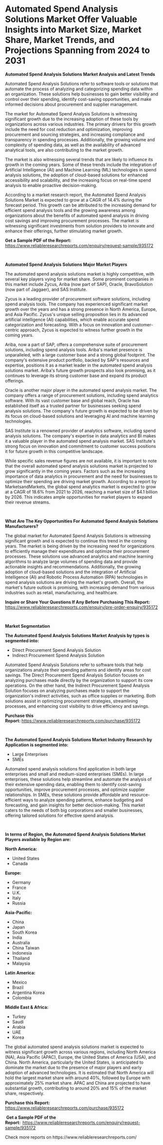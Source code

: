 <p><h1>Automated Spend Analysis Solutions Market Offer Valuable Insights into Market Size, Market Share, Market Trends, and Projections Spanning from 2024 to 2031</h1></p><p><strong>Automated Spend Analysis Solutions Market Analysis and Latest Trends</strong></p>
<p><p>Automated Spend Analysis Solutions refer to software tools or solutions that automate the process of analyzing and categorizing spending data within an organization. These solutions help businesses to gain better visibility and control over their spending, identify cost-saving opportunities, and make informed decisions about procurement and supplier management.</p><p>The market for Automated Spend Analysis Solutions is witnessing significant growth due to the increasing adoption of these tools by organizations across various industries. The primary drivers for this growth include the need for cost reduction and optimization, improving procurement and sourcing strategies, and increasing compliance and transparency in spending processes. Additionally, the growing volume and complexity of spending data, as well as the availability of advanced analytical tools, are also contributing to the market growth.</p><p>The market is also witnessing several trends that are likely to influence its growth in the coming years. Some of these trends include the integration of Artificial Intelligence (AI) and Machine Learning (ML) technologies in spend analysis solutions, the adoption of cloud-based solutions for enhanced accessibility and scalability, and the increasing focus on real-time spend analysis to enable proactive decision-making.</p><p>According to a market research report, the Automated Spend Analysis Solutions Market is expected to grow at a CAGR of 14.4% during the forecast period. This growth can be attributed to the increasing demand for efficient spend analysis tools and the growing awareness among organizations about the benefits of automated spend analysis in driving cost savings and improving procurement processes. The market is witnessing significant investments from solution providers to innovate and enhance their offerings, further stimulating market growth.</p></p>
<p><strong>Get a Sample PDF of the Report:&nbsp;</strong> <a href="https://www.reliableresearchreports.com/enquiry/request-sample/935172">https://www.reliableresearchreports.com/enquiry/request-sample/935172</a></p>
<p>&nbsp;</p>
<p><strong>Automated Spend Analysis Solutions Major Market Players</strong></p>
<p><p>The automated spend analysis solutions market is highly competitive, with several key players vying for market share. Some prominent companies in this market include Zycus, Ariba (now part of SAP), Oracle, BravoSolution (now part of Jaggaer), and SAS Institute.</p><p>Zycus is a leading provider of procurement software solutions, including spend analysis tools. The company has experienced significant market growth over the years and has a strong presence in North America, Europe, and Asia Pacific. Zycus's unique selling proposition lies in its advanced artificial intelligence (AI) capabilities, which enable accurate spend categorization and forecasting. With a focus on innovation and customer-centric approach, Zycus is expected to witness further growth in the coming years.</p><p>Ariba, now a part of SAP, offers a comprehensive suite of procurement solutions, including spend analysis tools. Ariba's market presence is unparalleled, with a large customer base and a strong global footprint. The company's extensive product portfolio, backed by SAP's resources and expertise, positions it as a market leader in the automated spend analysis solutions market. Ariba's future growth prospects also look promising, as it continues to leverage its strong customer base and expand its product offerings.</p><p>Oracle is another major player in the automated spend analysis market. The company offers a range of procurement solutions, including spend analytics software. With its vast customer base and global reach, Oracle has established itself as a trusted partner for businesses seeking spend analysis solutions. The company's future growth is expected to be driven by its focus on cloud-based solutions and leveraging AI and machine learning technologies.</p><p>SAS Institute is a renowned provider of analytics software, including spend analysis solutions. The company's expertise in data analytics and BI makes it a valuable player in the automated spend analysis market. SAS Institute's strong focus on innovation and commitment to customer success positions it for future growth in this competitive landscape.</p><p>While specific sales revenue figures are not available, it is important to note that the overall automated spend analysis solutions market is projected to grow significantly in the coming years. Factors such as the increasing importance of data analytics in procurement and the need for businesses to optimize their spending are driving market growth. According to a report by MarketsandMarkets, the global spend analytics market is expected to grow at a CAGR of 18.6% from 2021 to 2026, reaching a market size of $4.1 billion by 2026. This indicates ample opportunities for market players to expand their revenue streams.</p></p>
<p>&nbsp;</p>
<p><strong>What Are The Key Opportunities For Automated Spend Analysis Solutions Manufacturers?</strong></p>
<p><p>The global market for Automated Spend Analysis Solutions is witnessing significant growth and is expected to continue this trend in the coming years. The market is being driven by the increasing need for organizations to efficiently manage their expenditures and optimize their procurement processes. These solutions use advanced analytics and machine learning algorithms to analyze large volumes of spending data and provide actionable insights and recommendations. Additionally, the growing adoption of cloud-based solutions and the integration of Artificial Intelligence (AI) and Robotic Process Automation (RPA) technologies in spend analysis solutions are driving the market's growth. Overall, the market's future outlook is promising, with increasing demand from various industries such as retail, manufacturing, and healthcare.</p></p>
<p><strong>Inquire or Share Your Questions If Any Before Purchasing This Report:</strong> <a href="https://www.reliableresearchreports.com/enquiry/pre-order-enquiry/935172">https://www.reliableresearchreports.com/enquiry/pre-order-enquiry/935172</a></p>
<p>&nbsp;</p>
<p><strong>Market Segmentation</strong></p>
<p><strong>The Automated Spend Analysis Solutions Market Analysis by types is segmented into:</strong></p>
<p><ul><li>Direct Procurement Spend Analysis Solution</li><li>Indirect Procurement Spend Analysis Solution</li></ul></p>
<p><p>Automated Spend Analysis Solutions refer to software tools that help organizations analyze their spending patterns and identify areas for cost savings. The Direct Procurement Spend Analysis Solution focuses on analyzing purchases made directly by the organization to support its core operations. On the other hand, the Indirect Procurement Spend Analysis Solution focuses on analyzing purchases made to support the organization's indirect activities, such as office supplies or marketing. Both solutions assist in optimizing procurement strategies, streamlining processes, and enhancing cost visibility to drive efficiency and savings.</p></p>
<p><strong>Purchase this Report:&nbsp;</strong><a href="https://www.reliableresearchreports.com/purchase/935172">https://www.reliableresearchreports.com/purchase/935172</a></p>
<p>&nbsp;</p>
<p><strong>The Automated Spend Analysis Solutions Market Industry Research by Application is segmented into:</strong></p>
<p><ul><li>Large Enterprises</li><li>SMEs</li></ul></p>
<p><p>Automated spend analysis solutions find application in both large enterprises and small and medium-sized enterprises (SMEs). In large enterprises, these solutions help streamline and automate the analysis of their extensive spending data, enabling them to identify cost-saving opportunities, improve procurement processes, and optimize supplier relationships. In SMEs, these solutions provide affordable and resource-efficient ways to analyze spending patterns, enhance budgeting and forecasting, and gain insights for better decision-making. This market caters to the needs of both big corporations and smaller businesses, offering tailored solutions for effective spend analysis.</p></p>
<p>&nbsp;</p>
<p><strong>In terms of Region, the Automated Spend Analysis Solutions Market Players available by Region are:</strong></p>
<p>
    <p> <strong> North America: </strong>
        <ul>
            <li>United States</li>
            <li>Canada</li>
        </ul>
        </p> 
    <p> <strong> Europe: </strong>
        <ul>
            <li>Germany</li>
            <li>France</li>
            <li>U.K.</li>
            <li>Italy</li>
            <li>Russia</li>
        </ul>
        </p> 
    <p> <strong> Asia-Pacific: </strong>
        <ul>
            <li>China</li>
            <li>Japan</li>
            <li>South Korea</li>
            <li>India</li>
            <li>Australia</li>
            <li>China Taiwan</li>
            <li>Indonesia</li>
            <li>Thailand</li>
            <li>Malaysia</li>
        </ul>
        </p> 
    <p> <strong> Latin America: </strong>
        <ul>
            <li>Mexico</li>
            <li>Brazil</li>
            <li>Argentina Korea</li>
            <li>Colombia</li>
        </ul>
        </p> 
    <p> <strong> Middle East & Africa: </strong>
        <ul>
            <li>Turkey</li>
            <li>Saudi</li>
            <li>Arabia</li>
            <li>UAE</li>
            <li>Korea</li>
        </ul>
    </p>
    </p>
<p><p>The global automated spend analysis solutions market is expected to witness significant growth across various regions, including North America (NA), Asia Pacific (APAC), Europe, the United States of America (USA), and China. North America, particularly the United States, is anticipated to dominate the market due to the presence of major players and early adoption of advanced technologies. It is estimated that North America will hold the largest market share with around 40%, followed by Europe with approximately 25% market share. APAC and China are projected to have substantial growth, contributing to around 20% and 15% of the market share, respectively.</p></p>
<p><strong>Purchase this Report: </strong><a href="https://www.reliableresearchreports.com/purchase/935172">https://www.reliableresearchreports.com/purchase/935172</a></p>
<p>&nbsp;<strong>Get a Sample PDF of the Report:&nbsp;&nbsp;</strong><a href="https://www.reliableresearchreports.com/enquiry/request-sample/935172">https://www.reliableresearchreports.com/enquiry/request-sample/935172</a></p>
<p><strong></strong></p>
<p>Check more reports on https://www.reliableresearchreports.com/</p>